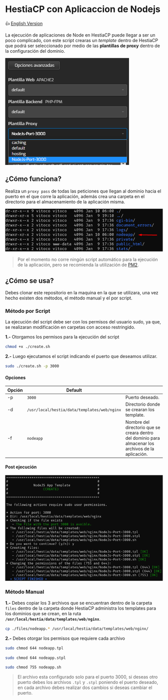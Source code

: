 # HestiaCP con Aplicaccion de Nodejs

👍 [English Version](./README.md)

La ejecución de aplicaciones de Node en HestiaCP puede llegar a ser un poco complicado, con este script crearas un *template* dentro de HestiaCP que podrá ser seleccionado por medio de las **plantillas de proxy** dentro de la configuración del dominio.

![proxy_template_example](/img/001.png)

## ¿Cómo funciona?

Realiza un `proxy pass` de todas las peticiones que llegan al dominio hacia el puerto en el que corre la aplicación, además crea una carpeta en el directorio para el almacenamiento de la aplicación misma.

![folder_nodeapp](/img/002.png)

> Por el momento no corre ningún script automático para la ejecución de la aplicación, pero se recomienda la utilización de [PM2](https://pm2.keymetrics.io/).

## ¿Cómo se usa?

Debes clonar este repositorio en la maquina en la que se utilizara, una vez hecho existen dos métodos, el método manual y el por script.

### Método por Script

La ejecución del script debe ser con los permisos del usuario sudo, ya que, se realizaran modificación en carpetas con acceso restringido.

**1.-** Otorgamos los permisos para la ejecución del script

```bash
chmod +x ./create.sh
```

**2.-** Luego ejecutamos el script indicando el puerto que deseamos utilizar.

```bash
sudo ./create.sh -p 3000
```

#### Opciones

| Opción | Default                                      |                                                              |
| ------ | -------------------------------------------- | ------------------------------------------------------------ |
| -p     | `3000`                                       | Puerto deseado.                                              |
| -d     | `/usr/local/hestia/data/templates/web/nginx` | Directorio donde se crearan los template.                    |
| -f     | `nodeapp`                                    | Nombre del directorio que se creara dentro del dominio para almacenar los archivos de la aplicación. |

#### Post ejecución 

![script_execution](/img/003.png)



### Método Manual

**1.-** Debes copiar los 3 archivos que se encuentran dentro de la carpeta `files` dentro de la carpeta donde HestiaCP administra los templates para los dominios que se crean, en la ruta **`/usr/local/hestia/data/templates/web/nginx`**.

```bash
cp ./files/nodeapp.* /usr/local/hestia/data/templates/web/nginx/
```

**2.-** Debes otorgar los permisos que requiere cada archivo

```bash
sudo chmod 644 nodeapp.tpl
```
```bash
sudo chmod 644 nodeapp.stpl
```
```bash
sudo chmod 755 nodeapp.sh
```

> El archivo esta configurado solo para el puerto 3000, si deseas otro puerto debes los archivos `.tpl` y `.stpl` poniendo el puerto deseado, en cada archivo debes realizar dos cambios si deseas cambiar el puerto.
